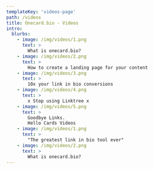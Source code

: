 ```yaml
---
templateKey: 'videos-page'
path: /videos
title: Onecard.bio - Videos
intro:
  blurbs:
    - image: /img/videos/1.png
      text: >
        What is onecard.bio?
    - image: /img/videos/2.png
      text: >
        How to create a landing page for your content
    - image: /img/videos/3.png
      text: >
        10x your link in bio conversions
    - image: /img/videos/4.png
      text: >
        x Stop using Linktree x
    - image: /img/videos/5.png
      text: >
        Goodbye Links.
        Hello Cards Videos
    - image: /img/videos/1.png
      text: >
        "The greatest link in bio tool ever"
    - image: /img/videos/2.png
      text: >
        What is onecard.bio?
---
```

